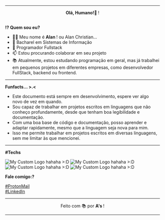[//]: <> (The ultimate hacker readme.)

- - -

[//]: <> (Why are you reading my source code, silly??)

<div align="center">
 <b> Olá, Humano!👋 </b> ! 
</div> <br>

[//]: <> (Just some biography stuff, meh ;-;)
[//]: <> (People like to read those, i guess...)

**⁉ Quem sou eu?**

- 🙋‍♂️ Meu nome é <b> Alan </b> ! ou Alan Christian... 
- 🐺 Bacharel em Sistemas de Informação 
- 💙 Programador Fullstack 
- 📫 Estou procurando colaborar em seu projeto 
- 📚 Atualmente, estou estudando programação em geral,
  mas já trabalhei em pequenos projetos em diferentes empresas,
  como desenvolvedor FullStack, backend ou frontend. 

<hr>

**Funfacts... >.<**

* Este documento está sempre em desenvolvimento, espere ver algo novo de vez em quando.
* Sou capaz de trabalhar em projetos escritos em linguagens que não conheço profundamente, desde que tenham boa legibilidade e documentação. 
* Com uma boa base de código e documentação, posso aprender e adaptar rapidamente, mesmo que a linguagem seja nova para mim. 
* Isso me permite trabalhar em projetos escritos em diversas linguagens, sem me limitar às que mencionei.

<hr>

**#Techs**

[//]: <> (Hacking the img shields 👀)

![My Custom Logo hahaha >:D](https://img.shields.io/badge/Linguagem-C-0000FF?style=for-the-badge)
![My Custom Logo hahaha >:D](https://img.shields.io/badge/Javascript-FFFF00?style=for-the-badge)
![My Custom Logo hahaha >:D](https://img.shields.io/badge/Java-FF0000?style=for-the-badge)
![My Custom Logo hahaha >:D](https://img.shields.io/badge/MySql-FFD700?style=for-the-badge)

[//]: <> (Call me or whatever)

**Fale comigo:?**

[#ProtonMail](mailto:wizdoux@proton.me) <br>
[#LinkedIn](https://www.linkedin.com/in/wizdoux)

[//]: <> (A signature to finish it...)

<hr>
<div align="center">
Feito com 📚 por <b> A's </b> ! 
</div>
<hr>

[//]: <> (The author Alan Christian disconected from the chat.)
